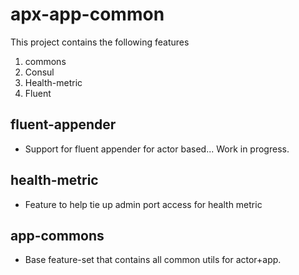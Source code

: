 # apx-app-common
This project contains the following features

1. commons
2. Consul
3. Health-metric
4. Fluent


## fluent-appender
* Support for fluent appender for actor based... Work in progress.

## health-metric
* Feature to help tie up admin port access for health metric

## app-commons
* Base feature-set that contains all common utils for actor+app.
